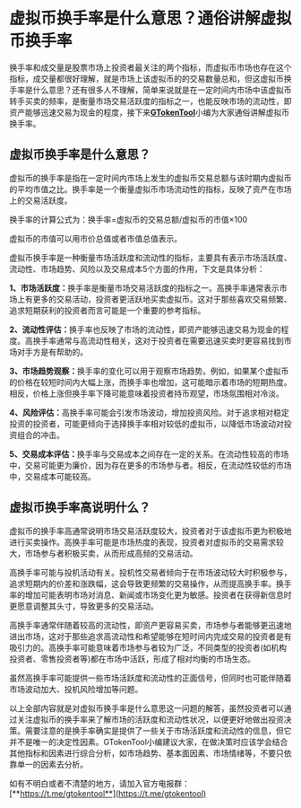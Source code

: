 # 虚拟币换手率是什么意思？通俗讲解虚拟币换手率

换手率和成交量是股票市场上投资者最关注的两个指标，而虚拟币市场也存在这个指标，成交量都很好理解，就是市场上该虚拟币的的交易数量总和，但这虚拟币换手率是什么意思？还有很多人不理解，简单来说就是在一定时间内市场中该虚拟币转手买卖的频率，是衡量市场交易活跃度的指标之一，也能反映市场的流动性，即资产能够迅速交易为现金的程度，接下来[**GTokenTool**](https://docs.gtokentool.com/)小编为大家通俗讲解虚拟币换手率。

## 虚拟币换手率是什么意思？

虚拟币的换手率是指在一定时间内市场上发生的虚拟币交易总额与该时期内虚拟币的平均市值之比。换手率是一个衡量虚拟币市场流动性的指标，反映了资产在市场上的交易活跃度。

换手率的计算公式为：换手率=虚拟币的交易总额/虚拟币的市值×100

虚拟币的市值可以用市价总值或者市值总值表示。

虚拟币换手率是一种衡量市场活跃度和流动性的指标，主要具有表示市场活跃度、流动性、市场趋势、风险以及交易成本5个方面的作用，下文是具体分析：

**1、市场活跃度：**&#x6362;手率是衡量市场交易活跃度的指标之一。高换手率通常表示市场上有更多的交易活动，投资者更活跃地买卖虚拟币。这对于那些喜欢交易频繁、追求短期获利的投资者而言可能是一个重要的参考指标。

**2、流动性评估：**&#x6362;手率也反映了市场的流动性，即资产能够迅速交易为现金的程度。高换手率通常与高流动性相关，这对于投资者在需要迅速买卖时更容易找到市场对手方是有帮助的。

**3、市场趋势观察：**&#x6362;手率的变化可以用于观察市场趋势。例如，如果某个虚拟币的价格在较短时间内大幅上涨，而换手率也增加，这可能暗示着市场的短期热度。相反，价格上涨但换手率下降可能意味着投资者持币观望，市场氛围相对冷淡。

**4、风险评估：**&#x9AD8;换手率可能会引发市场波动，增加投资风险。对于追求相对稳定投资的投资者，可能更倾向于选择换手率相对较低的虚拟币，以降低市场波动对投资组合的冲击。

**5、交易成本评估：**&#x6362;手率与交易成本之间存在一定的关系。在流动性较高的市场中，交易可能更为廉价，因为存在更多的市场参与者。相反，在流动性较低的市场中，交易成本可能较高。

## 虚拟币换手率高说明什么？

虚拟币的换手率高通常说明市场交易活跃度较大，投资者对于该虚拟币更为积极地进行买卖操作。高换手率可能是市场热度的表现，投资者对虚拟币的交易需求较大，市场参与者积极买卖，从而形成高频的交易活动。

高换手率可能与投机活动有关。投机性交易者倾向于在市场波动较大时积极参与，追求短期内的价差和涨跌幅，这会导致更频繁的交易操作，从而提高换手率。换手率的增加可能表明市场对消息、新闻或市场变化更为敏感。投资者在获得新信息时更愿意调整其头寸，导致更多的交易活动。

高换手率通常伴随着较高的流动性，即资产更容易买卖，市场参与者能够更迅速地进出市场，这对于那些追求高流动性和希望能够在短时间内完成交易的投资者是有吸引力的。高换手率可能意味着市场参与者较为广泛，不同类型的投资者(如机构投资者、零售投资者等)都在市场中活跃，形成了相对均衡的市场生态。

虽然高换手率可能提供一些市场活跃度和流动性的正面信号，但同时也可能伴随着市场波动加大、投机风险增加等问题。

以上全部内容就是对虚拟币换手率是什么意思这一问题的解答，虽然投资者可以通过关注虚拟币的换手率来了解市场的活跃度和流动性状况，以便更好地做出投资决策。需要注意的是换手率确实是提供了一些关于市场活跃度和流动性的信息，但它并不是唯一的决定性因素。GTokenTool小编建议大家，在做决策时应该学会结合其他指标和因素进行综合分析，如市场趋势、基本面因素、市场情绪等，不要只依靠单一的因素去分析。

如有不明白或者不清楚的地方，请加入官方电报群：[**https://t.me/gtokentool**](https://t.me/gtokentool)
